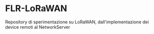 # FLR-LoRaWAN
Repository di sperimentazione su LoRaWAN, dall'implementazione dei device remoti al NetworkServer
